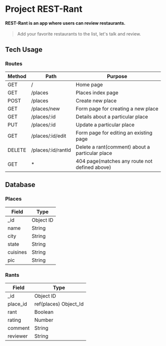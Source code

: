 # Project REST-Rant

#### REST-Rant is an app where users can review restaurants.

> Add your favorite restaurants to the list, let's talk and review.

## Tech Usage

### Routes

| Method | Path               | Purpose                                          |
|--------|--------------------|--------------------------------------------------|
| GET    | /                  | Home page                                        |
| GET    | /places            | Places index page                                |
| POST   | /places            | Create new place                                 |
| GET    | /places/new        | Form page for creating a new place               |
| GET    | /places/:id        | Details about a particular place                 |
| PUT    | /places/:id        | Update a particular place                        |
| GET    | /places/:id/edit   | Form page for editing an existing page           |
| DELETE | /places/:id/rantId | Delete a rant(comment) about a particular place  |
| GET    | *                  | 404 page(matches any route not defined above)    |


## Database

### Places

| Field    | Type      |
| -------- | --------- |
| \_id     | Object ID |
| name     | String    |
| city     | String    |
| state    | String    |
| cuisines | String    |
| pic      | String    |

### Rants

| Field     | Type                   |
| --------- | ---------------------- |
| \_id      | Object ID              |
| place\_id | ref(places) Object\_Id |
| rant      | Boolean                |
| rating    | Number                 |
| comment   | String                 |
| reviewer  | String                 |